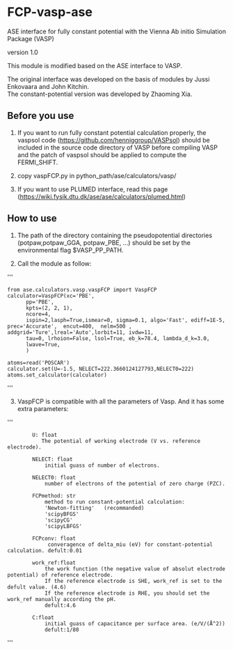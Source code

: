 # FCP-vasp-ase
ASE interface for fully constant potential with the Vienna Ab initio Simulation Package (VASP)

version 1.0


This module is modified based on the ASE interface to VASP.

The original interface was developed on the basis of modules by Jussi Enkovaara and John Kitchin.  
The constant-potential version was developed by Zhaoming Xia.



## Before you use

1. If you want to run fully constant potential calculation properly, the vaspsol code (https://github.com/henniggroup/VASPsol) should be included in the source code directory of VASP before compiling VASP and the patch of vaspsol should be applied to compute the FERMI_SHIFT.

2. copy vaspFCP.py in python_path/ase/calculators/vasp/

3. If you want to use PLUMED interface, read this page (https://wiki.fysik.dtu.dk/ase/ase/calculators/plumed.html)

## How to use

1. The path of the directory containing the pseudopotential directories (potpaw,potpaw_GGA, potpaw_PBE, ...) should be set by the environmental flag $VASP_PP_PATH.

2. Call the module as follow:

'''

    from ase.calculators.vasp.vaspFCP import VaspFCP
    calculator=VaspFCP(xc='PBE', 
          pp='PBE',            
          kpts=(2, 2, 1),     
          ncore=4,
          ispin=2,lasph=True,ismear=0, sigma=0.1, algo='Fast', ediff=1E-5, prec='Accurate',  encut=400,  nelm=500 , addgrid='Ture',lreal='Auto',lorbit=11, ivdw=11, 
          tau=0, lrhoion=False, lsol=True, eb_k=78.4, lambda_d_k=3.0, 
          lwave=True,              
          )

    atoms=read('POSCAR')
    calculator.set(U=-1.5, NELECT=222.3660124127793,NELECT0=222)
    atoms.set_calculator(calculator)

'''

3. VaspFCP is compatible with all the parameters of Vasp. And it has some extra parameters:

'''

            U: float
               The potential of working electrode (V vs. reference electrode).
            
            NELECT: float
                initial guass of number of electrons.
            
            NELECT0: float
                number of electrons of the potential of zero charge (PZC). 

            FCPmethod: str
                method to run constant-potential calculation:
                'Newton-fitting'   (recommanded)
                'scipyBFGS'
                'scipyCG'
                'scipyLBFGS'

            FCPconv: float
                 converagence of delta_miu (eV) for constant-potential calculation. defult:0.01

            work_ref:float
                the work function (the negative value of absolut electrode potential) of reference electrode.
                If the reference electrode is SHE, work_ref is set to the defult value. (4.6)
                If the reference electrode is RHE, you should set the work_ref manually according the pH.
                defult:4.6
       
            C:float
                initial guass of capacitance per surface area. (e/V/(Å^2))
                defult:1/80
'''

